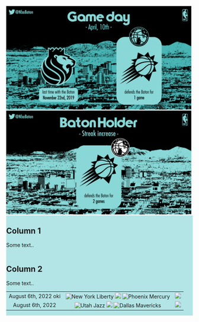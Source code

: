 <img src="https://raw.githubusercontent.com/LouHeb/NBABaton/gh-pages/Pictures/GameDay.png" width="500" title="New York Liberty">
<img src="https://raw.githubusercontent.com/LouHeb/NBABaton/gh-pages/Pictures/SameHolder.png" width="500" title="New York Liberty">

<div class="row">
  <div class="column left" style="background-color:#b3e5e6;">
    <h2>Column 1</h2>
    <p>Some text..</p>
  </div>
  <div class="column right" style="background-color:#b3e5e6;">
    <h2>Column 2</h2>
    <p>Some text..</p>

<center>

  <table align="center">
<tr>
<td style="text-align:center">August 6th, 2022 oki</td>
<td style="text-align:center">
<img src="https://upload.wikimedia.org/wikipedia/en/a/a1/New_York_Liberty_logo.svg" width="15" title="New York Liberty">  <img src="https://upload.wikimedia.org/wikipedia/commons/8/88/At_sign.svg" width="10"> <img src="https://upload.wikimedia.org/wikipedia/en/a/a6/Phoenix_Mercury_logo.svg" width="15" title="Phoenix Mercury">
</td>
<td style="text-align:center">
<img src="https://upload.wikimedia.org/wikipedia/commons/3/30/Star-full.png" width="13">
</td>
</tr>
<tr>
<td style="text-align:center">August 6th, 2022</td>
<td style="text-align:center">
<img src="https://upload.wikimedia.org/wikipedia/en/5/52/Utah_Jazz_logo_2022.svg" width="15" title="Utah Jazz">  <img src="https://upload.wikimedia.org/wikipedia/commons/8/88/At_sign.svg" width="10"> <img src="https://upload.wikimedia.org/wikipedia/en/9/97/Dallas_Mavericks_logo.svg" width="15" title="Dallas Mavericks">
</td>
<td style="text-align:center">
<img src="https://upload.wikimedia.org/wikipedia/commons/7/7a/Star-empty.png" width="13">
</td>
</tr>
  </table>

  
</center>


  </div>
</div>


  
  
  